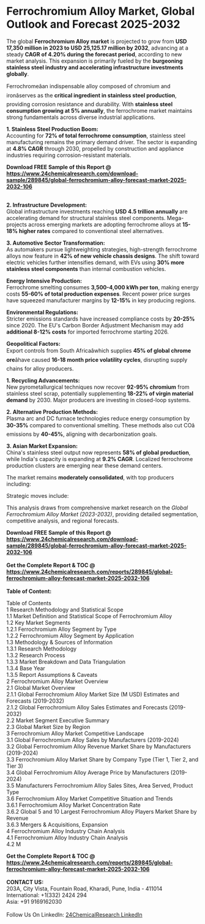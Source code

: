<h1>Ferrochromium Alloy Market, Global Outlook and Forecast 2025-2032</h1><p>The global <strong>Ferrochromium Alloy market</strong> is projected to grow from <strong>USD 17,350 million in 2023 to USD 25,125.17 million by 2032</strong>, advancing at a steady <strong>CAGR of 4.20% during the forecast period</strong>, according to new market analysis. This expansion is primarily fueled by the <strong>burgeoning stainless steel industry and accelerating infrastructure investments globally</strong>.</p><p>Ferrochromeâan indispensable alloy composed of chromium and ironâserves as the <strong>critical ingredient in stainless steel production</strong>, providing corrosion resistance and durability. With <strong>stainless steel consumption growing at 5% annually</strong>, the ferrochrome market maintains strong fundamentals across diverse industrial applications.</p><p><strong>1. Stainless Steel Production Boom:</strong><br>
Accounting for <strong>72% of total ferrochrome consumption</strong>, stainless steel manufacturing remains the primary demand driver. The sector is expanding at <strong>4.8% CAGR</strong> through 2030, propelled by construction and appliance industries requiring corrosion-resistant materials.</p><div><b>Download FREE Sample of this Report @ 
            <a href="https://www.24chemicalresearch.com/download-sample/289845/global-ferrochromium-alloy-forecast-market-2025-2032-106">
            https://www.24chemicalresearch.com/download-sample/289845/global-ferrochromium-alloy-forecast-market-2025-2032-106</a></b></div><br><p><strong>2. Infrastructure Development:</strong><br>
Global infrastructure investments reaching <strong>USD 4.5 trillion annually</strong> are accelerating demand for structural stainless steel components. Mega-projects across emerging markets are adopting ferrochrome alloys at <strong>15-18% higher rates</strong> compared to conventional steel alternatives.</p><p><strong>3. Automotive Sector Transformation:</strong><br>
As automakers pursue lightweighting strategies, high-strength ferrochrome alloys now feature in <strong>42% of new vehicle chassis designs</strong>. The shift toward electric vehicles further intensifies demand, with EVs using <strong>30% more stainless steel components</strong> than internal combustion vehicles.</p><p><strong>Energy Intensive Production:</strong><br>
Ferrochrome smelting consumes <strong>3,500-4,000 kWh per ton</strong>, making energy costs <strong>55-60% of total production expenses</strong>. Recent power price surges have squeezed manufacturer margins by <strong>12-15%</strong> in key producing regions.</p><p><strong>Environmental Regulations:</strong><br>
Stricter emissions standards have increased compliance costs by <strong>20-25%</strong> since 2020. The EU's Carbon Border Adjustment Mechanism may add <strong>additional 8-12% costs</strong> for imported ferrochrome starting 2026.</p><p><strong>Geopolitical Factors:</strong><br>
Export controls from South Africaâwhich supplies <strong>45% of global chrome ore</strong>âhave caused <strong>16-18 month price volatility cycles</strong>, disrupting supply chains for alloy producers.</p><p><strong>1. Recycling Advancements:</strong><br>
New pyrometallurgical techniques now recover <strong>92-95% chromium</strong> from stainless steel scrap, potentially supplementing <strong>18-22% of virgin material demand</strong> by 2030. Major producers are investing in closed-loop systems.</p><p><strong>2. Alternative Production Methods:</strong><br>
Plasma arc and DC furnace technologies reduce energy consumption by <strong>30-35%</strong> compared to conventional smelting. These methods also cut COâ emissions by <strong>40-45%</strong>, aligning with decarbonization goals.</p><p><strong>3. Asian Market Expansion:</strong><br>
China's stainless steel output now represents <strong>58% of global production</strong>, while India's capacity is expanding at <strong>9.2% CAGR</strong>. Localized ferrochrome production clusters are emerging near these demand centers.</p><p>The market remains <strong>moderately consolidated</strong>, with top producers including:</p><p>Strategic moves include:</p><p>This analysis draws from comprehensive market research on the <em>Global Ferrochromium Alloy Market (2023-2032)</em>, providing detailed segmentation, competitive analysis, and regional forecasts.</p><div><b>Download FREE Sample of this Report @ 
            <a href="https://www.24chemicalresearch.com/download-sample/289845/global-ferrochromium-alloy-forecast-market-2025-2032-106">
            https://www.24chemicalresearch.com/download-sample/289845/global-ferrochromium-alloy-forecast-market-2025-2032-106</a></b></div><br><div><b>Get the Complete Report & TOC @ 
            <a href="https://www.24chemicalresearch.com/reports/289845/global-ferrochromium-alloy-forecast-market-2025-2032-106">
            https://www.24chemicalresearch.com/reports/289845/global-ferrochromium-alloy-forecast-market-2025-2032-106</a></b></div><br>
            <b>Table of Content:</b><p>Table of Contents<br />
1 Research Methodology and Statistical Scope<br />
1.1 Market Definition and Statistical Scope of Ferrochromium Alloy<br />
1.2 Key Market Segments<br />
1.2.1 Ferrochromium Alloy Segment by Type<br />
1.2.2 Ferrochromium Alloy Segment by Application<br />
1.3 Methodology & Sources of Information<br />
1.3.1 Research Methodology<br />
1.3.2 Research Process<br />
1.3.3 Market Breakdown and Data Triangulation<br />
1.3.4 Base Year<br />
1.3.5 Report Assumptions & Caveats<br />
2 Ferrochromium Alloy Market Overview<br />
2.1 Global Market Overview<br />
2.1.1 Global Ferrochromium Alloy Market Size (M USD) Estimates and Forecasts (2019-2032)<br />
2.1.2 Global Ferrochromium Alloy Sales Estimates and Forecasts (2019-2032)<br />
2.2 Market Segment Executive Summary<br />
2.3 Global Market Size by Region<br />
3 Ferrochromium Alloy Market Competitive Landscape<br />
3.1 Global Ferrochromium Alloy Sales by Manufacturers (2019-2024)<br />
3.2 Global Ferrochromium Alloy Revenue Market Share by Manufacturers (2019-2024)<br />
3.3 Ferrochromium Alloy Market Share by Company Type (Tier 1, Tier 2, and Tier 3)<br />
3.4 Global Ferrochromium Alloy Average Price by Manufacturers (2019-2024)<br />
3.5 Manufacturers Ferrochromium Alloy Sales Sites, Area Served, Product Type<br />
3.6 Ferrochromium Alloy Market Competitive Situation and Trends<br />
3.6.1 Ferrochromium Alloy Market Concentration Rate<br />
3.6.2 Global 5 and 10 Largest Ferrochromium Alloy Players Market Share by Revenue<br />
3.6.3 Mergers & Acquisitions, Expansion<br />
4 Ferrochromium Alloy Industry Chain Analysis<br />
4.1 Ferrochromium Alloy Industry Chain Analysis<br />
4.2 M</p><div><b>Get the Complete Report & TOC @ 
            <a href="https://www.24chemicalresearch.com/reports/289845/global-ferrochromium-alloy-forecast-market-2025-2032-106">
            https://www.24chemicalresearch.com/reports/289845/global-ferrochromium-alloy-forecast-market-2025-2032-106</a></b></div><br><b>CONTACT US:</b><br>
            203A, City Vista, Fountain Road, Kharadi, Pune, India - 411014<br>
            International: +1(332) 2424 294<br>
            Asia: +91 9169162030 <br><br>
            Follow Us On LinkedIn: <a href="https://www.linkedin.com/company/24chemicalresearch/">24ChemicalResearch LinkedIn</a>
